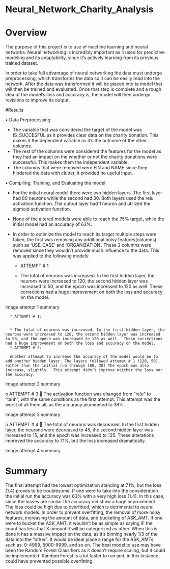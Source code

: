 # Neural_Network_Charity_Analysis
# Overview 


The purpose of this project is to use of machine learning and neural networks.  Neural networking is incredibly important as it used for predictive modeling and its adaptability, since it’s actively learning from its previous trained dataset. 

In order to take full advantage of neural networking the data must undergo preprocessing, which transforms the data so it can be easily read into the network. After the data was transformed it will be placed into ta model that will then be trained and evaluated. Once that step is complete and a rough idea of the model’s loss and accuracy is, the model will then undergo revisions to improve its output. 

#Results

•	Data Preprocessing

  * The variable that was considered the target of the model was IS_SUCCESFUL as it provides clear data on the charity donation. This makes it the dependent variable as it’s the outcome of the other columns. 
  * The rest of the columns were considered the features for the model as they had an impact on the whether or not the charity donations were successful. This makes them the independent variable. 
  * The columns that were removed were EIN and NAME since they hindered the data with clutter, it provided no useful input. 


•	Compiling, Training, and Evaluating the model

  * For the initial neural model there were two hidden layers. The first layer had 80 neurons while the second had 30. Both layers used the relu activation function. The output layer had 1 neuron and utilized the sigmoid activation function. 
  * None of the altered models were able to reach the 75% target, while the initial model had an accuracy of 63%. 
  * In order to optimize the model to reach its target multiple steps were taken, the first was removing any additional noisy features(columns) such as ‘USE_CASE’ and ‘ORGANIZATION’. These 2 columns were removed since they wouldn’t provide much influence to the data.  This was applied to the following models: 

      * ATTEMPT # 1:


      * The total of neurons was increased. In the first hidden layer, the neurons were increased to 120, the second hidden layer was increased to 50, and the epoch was increased to 120 as well.  These corrections had a huge improvement on both the loss and accuracy on the model. 

Image attempt 1 summary 


      * ATTEMPT # 1:


      * The total of neurons was increased. In the first hidden layer, the neurons were increased to 120, the second hidden layer was increased to 50, and the epoch was increased to 120 as well.  These corrections had a huge improvement on both the loss and accuracy on the model. 
      * ATTEMPT # 2:
   
      Another attempt to increase the accuracy of the model would be to add another hidden layer. The layers followed attempt # 1 (120, 50), rather than the initial run through (80, 30) The epoch was also increase, slightly.  This attempt didn’t improve neither the loss nor the accuracy. 

Image attempt 2 summary 

o	ATTEMPT # 3 
	The activation function was changed from “relu” to “tanh”, with the same conditions as the first attempt. This attempt was the worst of all them all, as the accuracy plummeted to 38%. 

Image attempt 3 summary

o	ATTEMPT # 4 
	The total of neurons was decreased. In the first hidden layer, the neurons were decreased to 45, the second hidden layer was increased to 15, and the epoch was increased to 135.  These alterations improved the accuracy to 71%, but the loss increased dramatically. 

Image attempt 4 summary


# Summary 

The final attempt had the lowest optimization standing at 71%, but the loss (1.4) proves to be troublesome. If one were to take into the consideration the initial run the accuracy was 63% with a very high loss (1.4). In this case, since the losses are similar the accuracy did show a huge improvement. The loss could be high due to overfitted, which is detrimental to neural network models. In order to prevent overfitting, the removal of more noisy features, increasing the amount of data, and bucketing of ASK_AMT. If one were to bucket the ASK_AMT, it wouldn’t be as simple as saying IF the count has less that X amount it will be categorized as other. When this is done it has a massive impact on the data, as it’s binning nearly 1/3 of the data into the “other”. It would be ideal place a range for the ASK_AMTs, such as: 0-4999, 5000-9999, and so on. The best model to use may have been the Random Forest Classifiers as it doesn’t require scaling, but it could be implemented. Random Forest is a lot faster to run and, in this instance, could have prevented possible overfitting.   
